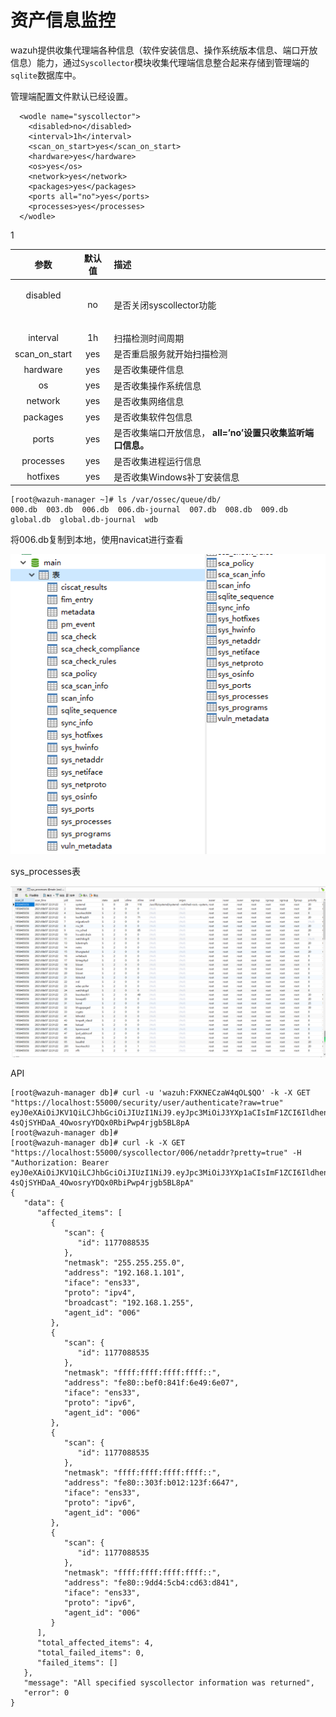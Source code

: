 # 资产信息监控

wazuh提供收集代理端各种信息（软件安装信息、操作系统版本信息、端口开放信息）能力，通过`Syscollector`模块收集代理端信息整合起来存储到管理端的`sqlite`数据库中。

管理端配置文件默认已经设置。

```text
  <wodle name="syscollector">
    <disabled>no</disabled>
    <interval>1h</interval>
    <scan_on_start>yes</scan_on_start>
    <hardware>yes</hardware>
    <os>yes</os>
    <network>yes</network>
    <packages>yes</packages>
    <ports all="no">yes</ports>
    <processes>yes</processes>
  </wodle>
```

1

<table>
  <thead>
    <tr>
      <th style="text-align:center">&#x53C2;&#x6570;</th>
      <th style="text-align:center">&#x9ED8;&#x8BA4;&#x503C;</th>
      <th style="text-align:left">&#x63CF;&#x8FF0;</th>
    </tr>
  </thead>
  <tbody>
    <tr>
      <td style="text-align:center">
        <p>disabled
          <br />
        </p>
        <p>
          <br />
        </p>
      </td>
      <td style="text-align:center">no</td>
      <td style="text-align:left">&#x662F;&#x5426;&#x5173;&#x95ED;syscollector&#x529F;&#x80FD;</td>
    </tr>
    <tr>
      <td style="text-align:center">interval</td>
      <td style="text-align:center">1h</td>
      <td style="text-align:left">&#x626B;&#x63CF;&#x68C0;&#x6D4B;&#x65F6;&#x95F4;&#x5468;&#x671F;</td>
    </tr>
    <tr>
      <td style="text-align:center">scan_on_start</td>
      <td style="text-align:center">yes</td>
      <td style="text-align:left">&#x662F;&#x5426;&#x91CD;&#x542F;&#x670D;&#x52A1;&#x5C31;&#x5F00;&#x59CB;&#x626B;&#x63CF;&#x68C0;&#x6D4B;</td>
    </tr>
    <tr>
      <td style="text-align:center">hardware</td>
      <td style="text-align:center">yes</td>
      <td style="text-align:left">&#x662F;&#x5426;&#x6536;&#x96C6;&#x786C;&#x4EF6;&#x4FE1;&#x606F;</td>
    </tr>
    <tr>
      <td style="text-align:center">os</td>
      <td style="text-align:center">yes</td>
      <td style="text-align:left">&#x662F;&#x5426;&#x6536;&#x96C6;&#x64CD;&#x4F5C;&#x7CFB;&#x7EDF;&#x4FE1;&#x606F;</td>
    </tr>
    <tr>
      <td style="text-align:center">network</td>
      <td style="text-align:center">yes</td>
      <td style="text-align:left">&#x662F;&#x5426;&#x6536;&#x96C6;&#x7F51;&#x7EDC;&#x4FE1;&#x606F;</td>
    </tr>
    <tr>
      <td style="text-align:center">packages</td>
      <td style="text-align:center">yes</td>
      <td style="text-align:left">&#x662F;&#x5426;&#x6536;&#x96C6;&#x8F6F;&#x4EF6;&#x5305;&#x4FE1;&#x606F;</td>
    </tr>
    <tr>
      <td style="text-align:center">ports</td>
      <td style="text-align:center">yes</td>
      <td style="text-align:left">&#x662F;&#x5426;&#x6536;&#x96C6;&#x7AEF;&#x53E3;&#x5F00;&#x653E;&#x4FE1;&#x606F;&#xFF0C; <b>all=&#x2019;no&#x2019;&#x8BBE;&#x7F6E;&#x53EA;&#x6536;&#x96C6;&#x76D1;&#x542C;&#x7AEF;&#x53E3;&#x4FE1;&#x606F;&#x3002;</b>
      </td>
    </tr>
    <tr>
      <td style="text-align:center">processes</td>
      <td style="text-align:center">yes</td>
      <td style="text-align:left">&#x662F;&#x5426;&#x6536;&#x96C6;&#x8FDB;&#x7A0B;&#x8FD0;&#x884C;&#x4FE1;&#x606F;</td>
    </tr>
    <tr>
      <td style="text-align:center">hotfixes</td>
      <td style="text-align:center">yes</td>
      <td style="text-align:left">&#x662F;&#x5426;&#x6536;&#x96C6;Windows&#x8865;&#x4E01;&#x5B89;&#x88C5;&#x4FE1;&#x606F;</td>
    </tr>
  </tbody>
</table>



```text
[root@wazuh-manager ~]# ls /var/ossec/queue/db/
000.db  003.db  006.db  006.db-journal  007.db  008.db  009.db  global.db  global.db-journal  wdb
```

将006.db复制到本地，使用navicat进行查看

![](../.gitbook/assets/image%20%28210%29.png)



sys\_processes表

![](../.gitbook/assets/image%20%28209%29.png)

API

```text
[root@wazuh-manager db]# curl -u 'wazuh:FXKNECzaW4qOL$QO' -k -X GET "https://localhost:55000/security/user/authenticate?raw=true"
eyJ0eXAiOiJKV1QiLCJhbGciOiJIUzI1NiJ9.eyJpc3MiOiJ3YXp1aCIsImF1ZCI6IldhenVoIEFQSSBSRVNUIiwibmJmIjoxNjI4MzkyMTM4LCJleHAiOjE2MjgzOTMwMzgsInN1YiI6IndhenVoIiwicnVuX2FzIjpmYWxzZSwicmJhY19yb2xlcyI6WzFdLCJyYmFjX21vZGUiOiJ3aGl0ZSJ9.dN-4sQjSYHDaA_4OwosryYDQx0RbiPwp4rjgb5BL8pA
[root@wazuh-manager db]# 
[root@wazuh-manager db]# curl -k -X GET "https://localhost:55000/syscollector/006/netaddr?pretty=true" -H  "Authorization: Bearer eyJ0eXAiOiJKV1QiLCJhbGciOiJIUzI1NiJ9.eyJpc3MiOiJ3YXp1aCIsImF1ZCI6IldhenVoIEFQSSBSRVNUIiwibmJmIjoxNjI4MzkyMTM4LCJleHAiOjE2MjgzOTMwMzgsInN1YiI6IndhenVoIiwicnVuX2FzIjpmYWxzZSwicmJhY19yb2xlcyI6WzFdLCJyYmFjX21vZGUiOiJ3aGl0ZSJ9.dN-4sQjSYHDaA_4OwosryYDQx0RbiPwp4rjgb5BL8pA"
{
   "data": {
      "affected_items": [
         {
            "scan": {
               "id": 1177088535
            },
            "netmask": "255.255.255.0",
            "address": "192.168.1.101",
            "iface": "ens33",
            "proto": "ipv4",
            "broadcast": "192.168.1.255",
            "agent_id": "006"
         },
         {
            "scan": {
               "id": 1177088535
            },
            "netmask": "ffff:ffff:ffff:ffff::",
            "address": "fe80::bef0:841f:6e49:6e07",
            "iface": "ens33",
            "proto": "ipv6",
            "agent_id": "006"
         },
         {
            "scan": {
               "id": 1177088535
            },
            "netmask": "ffff:ffff:ffff:ffff::",
            "address": "fe80::303f:b012:123f:6647",
            "iface": "ens33",
            "proto": "ipv6",
            "agent_id": "006"
         },
         {
            "scan": {
               "id": 1177088535
            },
            "netmask": "ffff:ffff:ffff:ffff::",
            "address": "fe80::9dd4:5cb4:cd63:d841",
            "iface": "ens33",
            "proto": "ipv6",
            "agent_id": "006"
         }
      ],
      "total_affected_items": 4,
      "total_failed_items": 0,
      "failed_items": []
   },
   "message": "All specified syscollector information was returned",
   "error": 0
}
```





